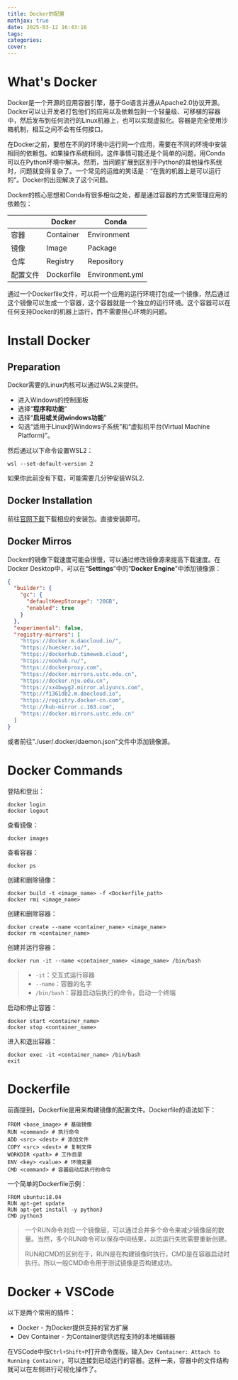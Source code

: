 ```yaml
---
title: Docker的配置
mathjax: true
date: 2025-03-12 16:43:18
tags:
categories:
cover:
---
```


# What's Docker

Docker是一个开源的应用容器引擎，基于Go语言并遵从Apache2.0协议开源。Docker可以让开发者打包他们的应用以及依赖包到一个轻量级、可移植的容器中，然后发布到任何流行的Linux机器上，也可以实现虚拟化。容器是完全使用沙箱机制，相互之间不会有任何接口。

在Docker之前，要想在不同的环境中运行同一个应用，需要在不同的环境中安装相同的依赖包。如果操作系统相同，这件事情可能还是个简单的问题，用Conda可以在Python环境中解决。然而，当问题扩展到区别于Python的其他操作系统时，问题就变得复杂了。一个常见的运维的笑话是：“在我的机器上是可以运行的”。Docker的出现解决了这个问题。

Docker的核心思想和Conda有很多相似之处，都是通过容器的方式来管理应用的依赖包：

| | Docker | Conda |
| --- | --- | --- |
| 容器 | Container | Environment |
| 镜像 | Image | Package |
| 仓库 | Registry | Repository |
| 配置文件 | Dockerfile | Environment.yml |

通过一个Dockerfile文件，可以将一个应用的运行环境打包成一个镜像，然后通过这个镜像可以生成一个容器，这个容器就是一个独立的运行环境。这个容器可以在任何支持Docker的机器上运行，而不需要担心环境的问题。

# Install Docker

## Preparation

Docker需要的Linux内核可以通过WSL2来提供。
- 进入Windows的控制面板
- 选择“**程序和功能**”
- 选择“**启用或关闭windows功能**”
- 勾选“适用于Linux的Windows子系统”和“虚拟机平台(Virtual Machine Platform)”。

然后通过以下命令设置WSL2：
```shell
wsl --set-default-version 2
```
如果你此前没有下载，可能需要几分钟安装WSL2.

## Docker Installation

前往[官网下载](https://docs.docker.com/desktop/install/windows-install/)下载相应的安装包。直接安装即可。

## Docker Mirros

Docker的镜像下载速度可能会很慢，可以通过修改镜像源来提高下载速度。在Docker Desktop中，可以在“**Settings**”中的“**Docker Engine**”中添加镜像源：

```json
{
  "builder": {
    "gc": {
      "defaultKeepStorage": "20GB",
      "enabled": true
    }
  },
  "experimental": false,
  "registry-mirrors": [
    "https://docker.m.daocloud.io/",
    "https://huecker.io/",
    "https://dockerhub.timeweb.cloud",
    "https://noohub.ru/",
    "https://dockerproxy.com",
    "https://docker.mirrors.ustc.edu.cn",
    "https://docker.nju.edu.cn",
    "https://xx4bwyg2.mirror.aliyuncs.com",
    "http://f1361db2.m.daocloud.io",
    "https://registry.docker-cn.com",
    "http://hub-mirror.c.163.com",
    "https://docker.mirrors.ustc.edu.cn"
  ]
}
```

或者前往"./user/.docker/daemon.json"文件中添加镜像源。

# Docker Commands

登陆和登出：

```shell
docker login
docker logout
```

查看镜像：

```shell
docker images
```

查看容器：

```shell
docker ps
```

创建和删除镜像：

```shell
docker build -t <image_name> -f <Dockerfile_path> 
docker rmi <image_name>
```

创建和删除容器：

```shell
docker create --name <container_name> <image_name>
docker rm <container_name>
```

创建并运行容器：

```shell
docker run -it --name <container_name> <image_name> /bin/bash
```
> - `-it`：交互式运行容器
> - `--name`：容器的名字
> - `/bin/bash`：容器启动后执行的命令，启动一个终端

启动和停止容器：

```shell
docker start <container_name>
docker stop <container_name>
```

进入和退出容器：

```shell
docker exec -it <container_name> /bin/bash
exit
```

# Dockerfile

前面提到，Dockerfile是用来构建镜像的配置文件。Dockerfile的语法如下：

```shell
FROM <base_image> # 基础镜像
RUN <command> # 执行命令
ADD <src> <dest> # 添加文件
COPY <src> <dest> # 复制文件
WORKDIR <path> # 工作目录
ENV <key> <value> # 环境变量
CMD <command> # 容器启动后执行的命令
```

一个简单的Dockerfile示例：

```shell
FROM ubuntu:18.04
RUN apt-get update
RUN apt-get install -y python3
CMD python3
```

> 一个RUN命令对应一个镜像层，可以通过合并多个命令来减少镜像层的数量。当然，多个RUN命令可以保存中间结果，以防运行失败需要重新创建。
>
> RUN和CMD的区别在于，RUN是在构建镜像时执行，CMD是在容器启动时执行。所以一般CMD命令用于测试镜像是否构建成功。



# Docker + VSCode

以下是两个常用的插件：
- Docker - 为Docker提供支持的官方扩展
- Dev Container - 为Container提供远程支持的本地编辑器

在VSCode中按`Ctrl+Shift+P`打开命令面板，输入`Dev Container: Attach to Running Container`，可以连接到已经运行的容器。这样一来，容器中的文件结构就可以在左侧进行可视化操作了。



